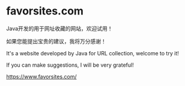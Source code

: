 # favorsites.com
Java开发的用于网址收藏的网站，欢迎试用！

如果您能提出宝贵的建议，我将万分感谢！

It's a website developed by Java for URL collection, welcome to try it!

If you can make suggestions, I will be very grateful!

https://www.favorsites.com/
